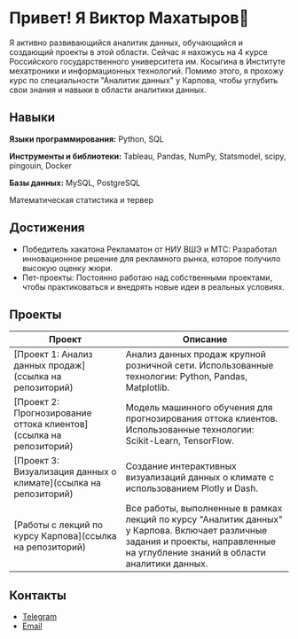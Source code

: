 # Привет! Я Виктор Махатыров👋

Я активно развивающийся аналитик данных, обучающийся и создающий проекты в этой области. Сейчас я нахожусь на 4 курсе Российского государственного университета им. Косыгина в Институте мехатроники и информационных технологий. Помимо этого, я прохожу курс по специальности "Аналитик данных" у Карпова, чтобы углубить свои знания и навыки в области аналитики данных.

## Навыки

**Языки программирования:** Python, SQL

**Инструменты и библиотеки:** Tableau, Pandas, NumPy, Statsmodel, scipy, pingouin, Docker

**Базы данных:** MySQL, PostgreSQL

Математическая статистика и тервер

## Достижения
- Победитель хакатона Рекламатон от НИУ ВШЭ и МТС: Разработал инновационное решение для рекламного рынка, которое получило высокую оценку жюри.
- Пет-проекты: Постоянно работаю над собственными проектами, чтобы практиковаться и внедрять новые идеи в реальных условиях.

## Проекты

| Проект                                                                                           | Описание                                                                                                                                           |
|--------------------------------------------------------------------------------------------------|-----------------------------------------------------------------------------------------------------------------------------------------------------|
| [Проект 1: Анализ данных продаж](ссылка на репозиторий)                                          | Анализ данных продаж крупной розничной сети. Использованные технологии: Python, Pandas, Matplotlib.                                                  |
| [Проект 2: Прогнозирование оттока клиентов](ссылка на репозиторий)                               | Модель машинного обучения для прогнозирования оттока клиентов. Использованные технологии: Scikit-Learn, TensorFlow.                                  |
| [Проект 3: Визуализация данных о климате](ссылка на репозиторий)                                 | Создание интерактивных визуализаций данных о климате с использованием Plotly и Dash.                                                                 |
| [Работы с лекций по курсу Карпова](ссылка на репозиторий)                                        | Все работы, выполненные в рамках лекций по курсу "Аналитик данных" у Карпова. Включает различные задания и проекты, направленные на углубление знаний в области аналитики данных. |


## Контакты

- [Telegram](https://t.me/victor_makhatyrov)
- [Email](makhatyrov_viktor@mail.ru)
